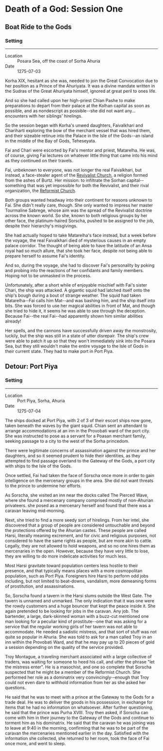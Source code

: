 # Death of a God: Session One

## Boat Ride to the Gods

<div class="event-infobar"'>
<h3>Setting</h3>
<hr>
<dl>
  <dt>Location</dt>
  <dd>Posara Sea, off the coast of Sorha Ahuria</dd>
  <dt>Date</dt>
  <dd>1275-07-03</dd>
</dl>
</div>


Korha XIX, hesitant as she was, needed to join the Great Convocation due to her
position as a Prince of the Ahuriyata. It was a divine mandate written in the
Sudras of the Great Ahuriyata himself, ignored at great peril to ones life.

And so she had called upon her high-priest Chian Pashe to make preparations to
depart from their palace at the Kolhan capital as soon as possible, and as
nondescript as possible--she did not want any... encounters with her siblings'
hirelings.

So the session began with Korha's unwed daughters, Faivalkhari and Chariharti
exploring the bow of the merchant vessel that was hired them, and their sizeable
retinue into the Palace in the Isle of the Gods--an island in the middle of the
Bay of Gods, Teheseyata.

Fai and Chari were escorted by Fai's mentor and priest, Matarelha. He was, of
course, giving Fai lectures on whatever little thing that came into his mind as
they continued on their travels.

Fai, unbeknown to everyone, was not longer the real Faivalkhari, but instead, a
face-stealer agent of the [Revivalist
Church](/religions/revivalist-divine-masochist.md), a religion formed from the
ashes of Burtz. Her mission: to infiltrate the Sorhan capital--something that
was yet impossible for both the Revivalist, and their rival organization, the
[Reformist Church](/religions/reformed-divine-masochist.md).

Both groups wanted headway into their continent for reasons unknown to Fai. She
didn't really care, though. She only wanted to impress her master Tourmaline
Sabrege, whose aim was the spread of the Revivalist doctrine across the known
world. So she, known to both religious groups by her other face, the
platinum-haired Sorscha, pushed to be assigned to the job, despite their
hierarchy's misgivings.

She had actually hoped to take Matarelha's face instead, but a week before the
voyage, the real Faivalkhari died of mysterious causes in an empty palace
corridor. The thought of being able to have the latitude of an Ansa royal had so
much allure, that she took her face, despite not being able to prepare herself
to assume Fai's identity.

And so, during the voyage, she had to discover Fai's personality by poking and
probing into the reactions of her confidants and family members. Hoping not to
be unmasked in the process.

Unfortunately, after a short while of enjoyable mischief with Fai's sister
Chari, the ship was attacked. A gigantic squid had latched itself onto the
ship's bough during a bout of strange weather. The squid had taken
Matarelha--Fai calls him Mat--and was bashing him, and the ship itself into
bits. She was forced to use her magical abilities in front of Mat, and though
she tried to hide it, it seems he was able to see through the deception. Because
Fai--the real Fai--had apparently shown him similar abilities already!

Her spells, and the cannons have successfully driven away the monstrosity,
luckily, but the ship was still in a state of utter disrepair. The ship's crew
were able to patch it up so that they won't immediately sink into the Posara
Sea, but they still wouldn't make the entire voyage to the Isle of Gods in their
current state. They had to make port in Port Piya. 


## Detour: Port Piya

<div class="event-infobar"'>
<h3>Setting</h3>
<hr>
<dl>
  <dt>Location</dt>
  <dd>Port Piya, Sorha, Ahuria</dd>
  <dt>Date</dt>
  <dd>1275-07-04</dd>
</dl>
</div>

The ships docked at Port Piya, with 2 of 3 of their escort ships now gone, taken
beneath the waves by the giant squid. Chian sent an attendant to arrange
accommodations at an inn in the Provobati ward of the port city. She was
instructed to pose as a servant for a Poasan merchant family, seeking passage to
a city to the west of the Sorha princedom.

There were legitimate concerns of assassination against the prince and her
daughters, and so it seemed prudent to hide their identities, as they attempted
to find passage overland to the Gateway of the Gods, a port city with ships to
the Isle of the Gods.

Once settled, Fai had taken the face of Sorscha once more in order to gain
intelligence on the mercenary groups in the area. She did not want threats to
the prince to undermine her efforts.

As Sorscha, she visited an inn near the docks called The Pierced Wave, where she
found a mercenary company comprised mostly of non-Ahurian privateers. she posed
as a mercenary herself and found that there was a caravan leaving mid-morning.

Next, she tried to find a more seedy sort of hirelings. From her intel, she
discovered that a group of people are considered untouchable and beyond the
protections offered by the Ahurian castes. These people are called Harsi, literally
meaning excrement, and for civic and religious purposes, not considered to have
the same rights as people, but are more akin to cattle. Legally, they are not
allowed to hold weapons, and so no one hires them as mercenaries in the open.
However, because they have very little to lose, they are willing to do more
indelicate activities for much less.

Most Harsi gravitate toward population centers less hostile to their presence,
and that typically means places with a more cosmopolitan population, such as
Port Piya. Foreigners hire Harsi to perform odd jobs including, but not limited
to  beat-downs, vandalism, more demeaning forms of prostitution, and
assassinations. 

So, Sorscha found a tavern in the Harsi slums outside the West Gate. The tavern
is unnamed and unmarked. The only indication that it was one were the rowdy
customers and a huge bouncer that kept the peace inside it. She again pretended
to be looking for jobs in the caravan. Any job. The bartender, a large,
dark-skinned woman with a buzz-cut mentioned one man looking for a peculiar kind
of prostitute--one that was asking for a service that the regular working girls
of her tavern was not able to accommodate. He needed a sadistic mistress, and
that sort of stuff was not quite so popular in Ahuria. She was told to ask for a
man called Troy in an inn within the Provobati Ward, and that he may pay up to
20 pieces of gold a session depending on the quality of the service provided.

Troy Montague, a traveling merchant associated with a large collective of
traders, was waiting for someone to heed his call, and utter the phrase "let the
mistress enter". He is a masochist, and one so complete that Sorscha suspected
that he might be a member of the Reformist Church. She performed her role as a 
dominatrix very convincingly--enough that Troy could not even dare to withhold
information from her as she asked her questions. 

He said that he was to meet with a prince at the Gateway to the Gods for a trade
deal. He was to deliver the goods in his possession, in exchange for items that
he had no information on whatsoever. After further questioning, he said that the
prince was Purha XVIII. Troy then asked, if Sorscha can come with him in their
journey to the Gateway of the Gods and continue to torment him as his
dominatrix. He said that the caravan he was joining was to leave at 9:40 in the
morning, confirming that he was to be part of the caravan the mercenaries
mentioned earlier in the day. Satisfied with the information she collected, she
returned to her room, took the face of Fai once more, and went to sleep.